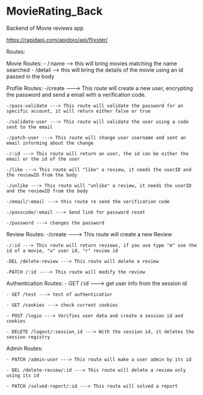 # MovieRating_Back
Backend of Movie reviews app

https://rapidapi.com/apidojo/api/flixster/

Routes:

Movie Routes:
    - /:name --> this will bring movies matching the name searched
    - /detail --> this will bring the details of the movie using an id passed in the body


Profile Routes:
    -/create ---> This route will create a new user, encrypting the password and send a email with a verification code.

    -/pass-validate ---> This route will validate the password for an specific account, it will return either false or true
    
    -/validate-user ---> This route will validate the user using a code sent to the email

    -/patch-user ---> This route will change user username and sent an email informing about the change

    -/:id ---> This route will return an user, the id can be either the email or the id of the user

    -/like ---> This route will "like" a review, it needs the userID and the reviewID from the body

    -/unlike ---> This route will "unlike" a review, it needs the userID and the reviewID from the body

    -/email/:email ---> this route re send the verification code

    -/passcode/:email ---> Send link for password reset

    -/password ---> changes the password
 
Review Routes:
    -/create ---> This route will create a new Review

    -/:id ---> This route will return reviews, if you use type "m" use the id of a movie, "u" user id, "r" review id
    
    -DEL /delete-review ---> This route will delete a review

    -PATCH /:id ----> This route will modify the review

Authentication Routes: 
    - GET /:id ---> get user info from the session id

    - GET /test ---> test of authenticatior

    - GET /cookies ---> check current cookies

    - POST /login ---> Verifies user data and create a session id and cookies

    - DELETE /logout/:session_id ---> With the session id, it deletes the session registry


Admin Routes:

    - PATCH /admin-user ---> This route will make a user admin by its id

    - DEL /delete-review/:id ---> This route will delete a review only using its id

    - PATCH /solved-report/:id ---> This route will solved a report

    